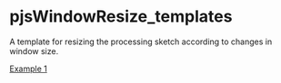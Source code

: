 pjsWindowResize_templates
=========================

A template for resizing the processing sketch according to changes in window size.

[Example 1](http://progressprocessing.github.io/pjsWindowResize_templates/example_1/)
